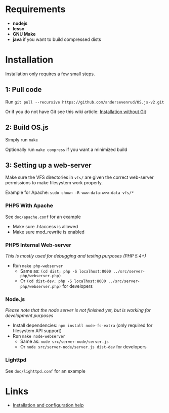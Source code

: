 # Requirements
* **nodejs**
* **lessc**
* **GNU Make**
* **java** if you want to build compressed dists

# Installation
Installation only requires a few small steps.

## 1: Pull code

Run `git pull --recursive https://github.com/andersevenrud/OS.js-v2.git`

Or if you do not have Git see this wiki article: [Installation without Git](https://github.com/andersevenrud/OS.js-v2/wiki/Installation%20and%20Configuration#installation-without-git)

## 2: Build OS.js

Simply run `make`

Optionally run `make compress` if you want a minimized build

## 3: Setting up a web-server

Make sure the VFS directories in `vfs/` are given the correct web-server permissions to make filesystem work properly.

Example for Apache: `sudo chown -R www-data:www-data vfs/*`

### PHP5 With Apache

See `doc/apache.conf` for an example

* Make sure .htaccess is allowed
* Make sure mod_rewrite is enabled

### PHP5 Internal Web-server
*This is mostly used for debugging and testing purposes (PHP 5.4+)*

* Run `make php-webserver`
  * Same as: `(cd dist; php -S localhost:8000 ../src/server-php/webserver.php)`
  * Or `(cd dist-dev; php -S localhost:8000 ../src/server-php/webserver.php)` for developers

### Node.js
*Please note that the node server is not finished yet, but is working for development purposes*

* Install dependencies: `npm install node-fs-extra` (only required for filesystem API support)
* Run `make node-webserver`
  * Same as: `node src/server-node/server.js`
  * Or `node src/server-node/server.js dist-dev` for developers

### Lighttpd

See `doc/lighttpd.conf` for an example

# Links

* [Installation and configuration help](https://github.com/andersevenrud/OS.js-v2/wiki/Installation%20and%20Configuration)
